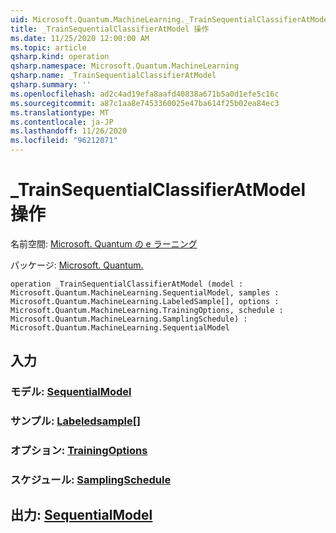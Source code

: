 ```yaml
---
uid: Microsoft.Quantum.MachineLearning._TrainSequentialClassifierAtModel
title: _TrainSequentialClassifierAtModel 操作
ms.date: 11/25/2020 12:00:00 AM
ms.topic: article
qsharp.kind: operation
qsharp.namespace: Microsoft.Quantum.MachineLearning
qsharp.name: _TrainSequentialClassifierAtModel
qsharp.summary: ''
ms.openlocfilehash: ad2c4ad19efa8aafd40838a671b5a0d1efe5c16c
ms.sourcegitcommit: a87c1aa8e7453360025e47ba614f25b02ea84ec3
ms.translationtype: MT
ms.contentlocale: ja-JP
ms.lasthandoff: 11/26/2020
ms.locfileid: "96212071"
---
```

# <a name="_trainsequentialclassifieratmodel-operation"></a>_TrainSequentialClassifierAtModel 操作

名前空間: [Microsoft. Quantum の e ラーニング](xref:Microsoft.Quantum.MachineLearning)

パッケージ: [Microsoft. Quantum.](https://nuget.org/packages/Microsoft.Quantum.MachineLearning)




```qsharp
operation _TrainSequentialClassifierAtModel (model : Microsoft.Quantum.MachineLearning.SequentialModel, samples : Microsoft.Quantum.MachineLearning.LabeledSample[], options : Microsoft.Quantum.MachineLearning.TrainingOptions, schedule : Microsoft.Quantum.MachineLearning.SamplingSchedule) : Microsoft.Quantum.MachineLearning.SequentialModel
```


## <a name="input"></a>入力

### <a name="model--sequentialmodel"></a>モデル: [SequentialModel](xref:Microsoft.Quantum.MachineLearning.SequentialModel)




### <a name="samples--labeledsample"></a>サンプル: [Labeledsample](xref:Microsoft.Quantum.MachineLearning.LabeledSample)[]




### <a name="options--trainingoptions"></a>オプション: [TrainingOptions](xref:Microsoft.Quantum.MachineLearning.TrainingOptions)




### <a name="schedule--samplingschedule"></a>スケジュール: [SamplingSchedule](xref:Microsoft.Quantum.MachineLearning.SamplingSchedule)





## <a name="output--sequentialmodel"></a>出力: [SequentialModel](xref:Microsoft.Quantum.MachineLearning.SequentialModel)

